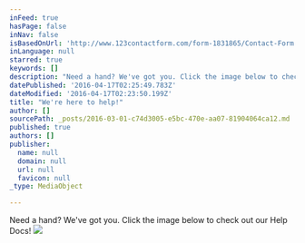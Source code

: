 ```yaml
---
inFeed: true
hasPage: false
inNav: false
isBasedOnUrl: 'http://www.123contactform.com/form-1831865/Contact-Form'
inLanguage: null
starred: true
keywords: []
description: "Need a hand? We've got you. Click the image below to check out our Help Docs!"
datePublished: '2016-04-17T02:25:49.783Z'
dateModified: '2016-04-17T02:23:50.199Z'
title: "We're here to help!"
author: []
sourcePath: _posts/2016-03-01-c74d3005-e5bc-470e-aa07-81904064ca12.md
published: true
authors: []
publisher:
  name: null
  domain: null
  url: null
  favicon: null
_type: MediaObject

---
```

Need a hand? We've got you. Click the image below to check out our Help Docs!
![](https://s3-us-west-2.amazonaws.com/the-grid-img/p/5773ccc43938197840120ff66aca1585febb7d88.jpg)